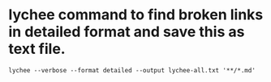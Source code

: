 # lychee command to find broken links in detailed format and save this as text file.
`lychee --verbose --format detailed --output lychee-all.txt '**/*.md'`

